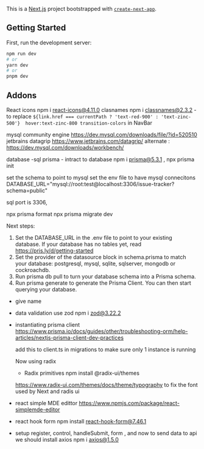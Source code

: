 This is a [Next.js](https://nextjs.org/) project bootstrapped with [`create-next-app`](https://github.com/vercel/next.js/tree/canary/packages/create-next-app).

## Getting Started

First, run the development server:

```bash
npm run dev
# or
yarn dev
# or
pnpm dev
```

## Addons

React icons npm i react-icons@4.11.0
clasnames npm i classnames@2.3.2 - to replace `${link.href === currentPath ? 'text-red-900' : 'text-zinc-500'}  hover:text-zinc-800 transition-colors` in NavBar

mysql community engine https://dev.mysql.com/downloads/file/?id=520510
jetbrains datagrip https://www.jetbrains.com/datagrip/
alternate : https://dev.mysql.com/downloads/workbench/

database -sql
prisma - intract to database npm i prisma@5.3.1 , npx prisma init

set the schema to point to mysql
set the env file to have mysql connecitons DATABASE_URL="mysql://root:test@localhost:3306/issue-tracker?schema=public"

sql port is 3306,

npx prisma format
npx prisma migrate dev

Next steps:

1. Set the DATABASE_URL in the .env file to point to your existing database. If your database has no tables yet, read https://pris.ly/d/getting-started
2. Set the provider of the datasource block in schema.prisma to match your database: postgresql, mysql, sqlite, sqlserver, mongodb or cockroachdb.
3. Run prisma db pull to turn your database schema into a Prisma schema.
4. Run prisma generate to generate the Prisma Client. You can then start querying your database.

- give name

- data validation use zod
  npm i zod@3.22.2

- instantiating prisma client
  https://www.prisma.io/docs/guides/other/troubleshooting-orm/help-articles/nextjs-prisma-client-dev-practices

  add this to client.ts in migrations to make sure only 1 instance is running

  Now using radix

  - Radix primitives npm install @radix-ui/themes

  https://www.radix-ui.com/themes/docs/theme/typography
  to fix the font used by Next and radis ui

- react simple MDE edittor https://www.npmjs.com/package/react-simplemde-editor

- react hook form npm install react-hook-form@7.46.1
- setup register, control, handleSubmit, form , and now to send data to api we should install axios npm i axios@1.5.0

